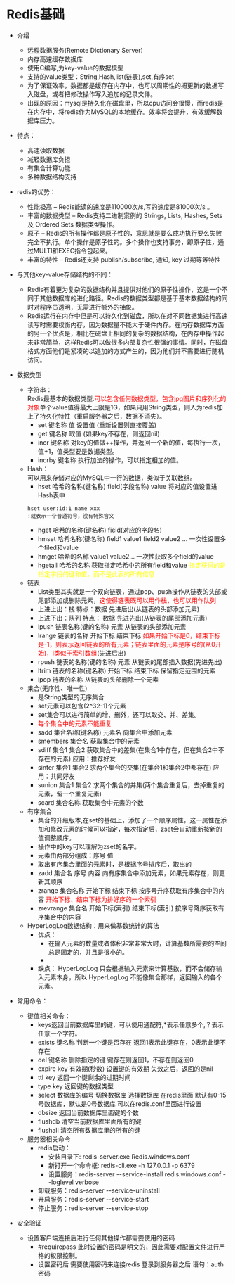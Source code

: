 # Redis基础
+ 介绍
    + 远程数据服务(Remote Dictionary Server)
    + 内存高速缓存数据库
    + 使用C编写,为key-value的数据模型
    + 支持的value类型：String,Hash,list(链表),set,有序set
    + 为了保证效率，数据都是缓存在内存中，也可以周期性的把更新的数据写入磁盘，或者把修改操作写入追加的记录文件。
    + 出现的原因：mysql是持久化在磁盘里，所以cpu访问会很慢，而redis是在内存中，将redis作为MySQL的本地缓存。效率将会提升，有效缓解数据库压力。
+ 特点：
   + 高速读取数据
   + 减轻数据库负担
   + 有集合计算功能
   + 多种数据结构支持
+ redis的优势：
    + 性能极高 – Redis能读的速度是110000次/s,写的速度是81000次/s 。
    + 丰富的数据类型 – Redis支持二进制案例的 Strings, Lists, Hashes, Sets 及 Ordered Sets 数据类型操作。
    + 原子 – Redis的所有操作都是原子性的，意思就是要么成功执行要么失败完全不执行。单个操作是原子性的。多个操作也支持事务，即原子性，通过MULTI和EXEC指令包起来。
    + 丰富的特性 – Redis还支持 publish/subscribe, 通知, key 过期等等特性
+ 与其他key-value存储结构的不同：
    + Redis有着更为复杂的数据结构并且提供对他们的原子性操作，这是一个不同于其他数据库的进化路径。Redis的数据类型都是基于基本数据结构的同时对程序员透明，无需进行额外的抽象。
    + Redis运行在内存中但是可以持久化到磁盘，所以在对不同数据集进行高速读写时需要权衡内存，因为数据量不能大于硬件内存。在内存数据库方面的另一个优点是，相比在磁盘上相同的复杂的数据结构，在内存中操作起来非常简单，这样Redis可以做很多内部复杂性很强的事情。同时，在磁盘格式方面他们是紧凑的以追加的方式产生的，因为他们并不需要进行随机访问。
+ 数据类型
    + 字符串：  
        Redis最基本的数据类型.<font color="red">可以包含任何数据类型，包含jpg图片和序列化的对象</font>单个value值得最大上限是1G，如果只用String类型，则人为redis加上了持久化特性（重启服务器之后，数据不消失）。
         + set 键名称 值 设置值 (重新设置则直接覆盖)
        + get 键名称 取值 (如果key不存在，则返回nil)
        + incr 键名称 对key的值做++操作，并返回一个新的值，每执行一次，值+1，值类型要是数据类型。
        + incrby 键名称 执行加法的操作，可以指定相加的值。
    + Hash：  
       可以用来存储对应的MySQL中一行的数据，类似于关联数组。
         + hset 哈希的名称(键名称) field(字段名称)   value 将对应的值设置进Hash表中
        ```
        hset user:id:1 name xxx
        :就表示一个普通符号，没有特殊含义
         ```
        + hget 哈希的名称(键名称) field(对应的字段名)
        + hmset 哈希名称(键名称) field1 value1 field2 value2 ...  一次性设置多个filed和value
        + hmget 哈希的名称 value1 value2... 一次性获取多个field的value
        + hgetall 哈希的名称 获取指定哈希中的所有field和value <font color="yellow">指定获得的是指定字段的键和值，而不是此表的所有信息</font>
    + 链表
        + List类型其实就是一个双向链表，通过pop、push操作从链表的头部或尾部添加或删除元素，<font color="red">这使得链表既可以用作栈，也可以用作队列</font>
        + 上进上出：栈 特点：数据 先进后出(从链表的头部添加元素)
        + 上进下出：队列 特点： 数据 先进先出(从链表的尾部添加元素)
        + lpush 链表名称(键的名称) 元素 从链表的头部添加元素
        + lrange 链表的名称 开始下标 结束下标 <font color="red">如果开始下标是0，结束下标是-1，则表示返回链表的所有元素；链表里面的元素是序号的(从0开始)，l类似于索引数组</font>(先进后出)
        + rpush 链表的名称(键的名称) 元素 从链表的尾部插入数据(先进先出) 
        + ltrim 链表的名称(键名称) 开始下标 结束下标 保留指定范围的元素
        + lpop 链表的名称 从链表的头部删除一个元素
    + 集合(无序性、唯一性)
        + 是String类型的无序集合
        + set元素可以包含(2^32-1)个元素
        + set集合可以进行简单的增、删外，还可以取交、并、差集。
        + <font color="red">每个集合中的元素不能重复</font>
        + sadd 集合名称(键名称) 元素名 向集合中添加元素
        + smembers 集合名 获取集合中的元素
        + sdiff 集合1 集合2 获取集合中的差集(在集合1中存在，但在集合2中不存在的元素) 应用：推荐好友
        + sinter 集合1 集合2 求两个集合的交集(在集合1和集合2中都存在) 应用：共同好友
        + sunion 集合1 集合2 求两个集合的并集(两个集合重复后，去掉重复的元素，留一个重复元素)
        + scard 集合名称 获取集合中元素的个数
    + 有序集合
        + 集合的升级版本,在set的基础上，添加了一个顺序属性，这一属性在添加和修改元素的时候可以指定，每次指定后，zset会自动重新按新的值调整顺序。
        + 操作中的key可以理解为zset的名字。
        + 元素由两部分组成：序号 值 
        + 取出有序集合里面的元素时，是根据序号排序后，取出的 
        + zadd 集合名 序号 内容 向有序集合中添加元素，如果元素存在，则更新其顺序
        + zrange 集合名称 开始下标 结束下标 按序号升序获取有序集合中的内容 <font color="red">开始下标、结束下标为排好序的一个索引</font>
        + zrevrange 集合名 开始下标(索引) 结束下标(索引) 按序号降序获取有序集合中的内容
    + HyperLogLog数据结构：用来做基数统计的算法
        + 优点：
            + 在输入元素的数量或者体积非常非常大时，计算基数所需要的空间总是固定的，并且是很小的。
            + 
        + 缺点： HyperLogLog 只会根据输入元素来计算基数，而不会储存输入元素本身，所以 HyperLogLog 不能像集合那样，返回输入的各个元素。
+ 常用命令：
    + 键值相关命令：
        + keys返回当前数据库里的键，可以使用通配符,*表示任意多个,？表示任意一个字符。
        + exists 键名称 判断一个键是否存在 返回1表示此键存在，0表示此键不存在
        + del 键名称 删除指定的键 键存在则返回1，不存在则返回0
        + expire key 有效期(秒数)  设置键的有效期 失效之后，返回的是nil
        + ttl key 返回一个键剩余的过期时间 
        + type key 返回键的数据类型
        + select 数据库的编号 切换数据库 选择数据库 在redis里面 默认有0-15号数据库，默认是0号数据库 可以在redis.conf里面进行设置
        + dbsize 返回当前数据库里面键的个数
        + flushdb 清空当前数据库里面所有的键
        + flushall 清空所有数据库里的所有的键
    + 服务器相关命令
        + redis启动：  
            + 安装目录下: redis-server.exe Redis.windows.conf
            + 新打开一个命令框: redis-cli.exe -h 127.0.0.1 -p 6379
            + 设置服务：redis-server --service-install redis.windows.conf --loglevel verbose
        + 卸载服务：redis-server --service-uninstall
        + 开启服务：redis-server --service-start
        + 停止服务：redis-server --service-stop
        
+ 安全验证
    + 设置客户端连接后进行任何其他操作都需要使用的密码
        + #requirepass 此时设置的密码是明文的，因此需要对配置文件进行严格的权限控制。
        + 设置密码后 需要使用密码来连接redis 登录到服务器之后 语句：auth 密码